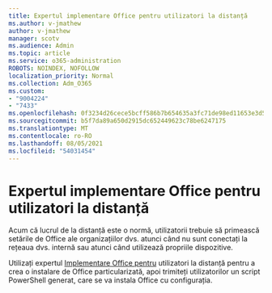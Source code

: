```yaml
---
title: Expertul implementare Office pentru utilizatori la distanță
ms.author: v-jmathew
author: v-jmathew
manager: scotv
ms.audience: Admin
ms.topic: article
ms.service: o365-administration
ROBOTS: NOINDEX, NOFOLLOW
localization_priority: Normal
ms.collection: Adm_O365
ms.custom:
- "9004224"
- "7433"
ms.openlocfilehash: 0f3234d26cece5bcff586b7b654635a3fc71de98ed11653e3d52699e1bc965de
ms.sourcegitcommit: b5f7da89a650d2915dc652449623c78be6247175
ms.translationtype: MT
ms.contentlocale: ro-RO
ms.lasthandoff: 08/05/2021
ms.locfileid: "54031454"
---
```

# <a name="deploy-office-to-remote-users-wizard"></a>Expertul implementare Office pentru utilizatori la distanță

Acum că lucrul de la distanță este o normă, utilizatorii trebuie să primească setările de Office ale organizațiilor dvs. atunci când nu sunt conectați la rețeaua dvs. internă sau atunci când utilizează propriile dispozitive.

Utilizați expertul [Implementare Office pentru](https://go.microsoft.com/fwlink/?linkid=2149564) utilizatori la distanță pentru a crea o instalare de Office particularizată, apoi trimiteți utilizatorilor un script PowerShell generat, care se va instala Office cu configurația.
